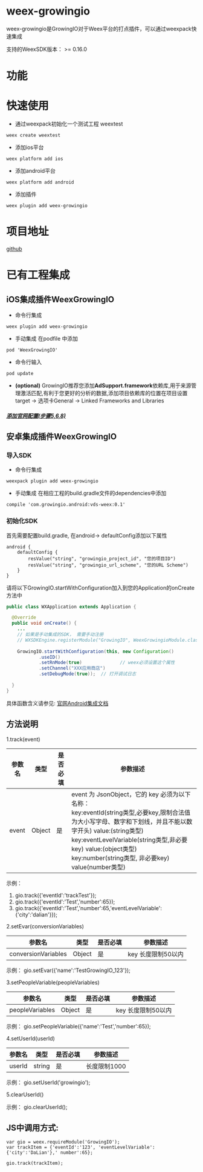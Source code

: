 # weex-growingio
weex-growingio是GrowingIO对于Weex平台的打点插件，可以通过weexpack快速集成

支持的WeexSDK版本： >= 0.16.0

# 功能

# 快速使用
- 通过weexpack初始化一个测试工程 weextest
```
weex create weextest
```
- 添加ios平台
```
weex platform add ios
```
- 添加android平台
```
weex platform add android
```
- 添加插件
```
weex plugin add weex-growingio
```
# 项目地址
[github](https://github.com/growingio/weex-growingio)

# 已有工程集成
## iOS集成插件WeexGrowingIO
- 命令行集成
```
weex plugin add weex-growingio
```
- 手动集成
在podfile 中添加
```
pod 'WeexGrowingIO'
```
- 命令行输入
```
pod update
```
- **(optional)** GrowingIO推荐您添加**AdSupport.framework**依赖库,用于来源管理激活匹配,有利于您更好的分析的数据,添加项目依赖库的位置在项目设置target -> 选项卡General -> Linked Frameworks and Libraries
##### [添加官网配置(步骤5,6,8)](https://docs.growingio.com/sdk-ji-cheng/sdk-1.x-wen-dang/sdk-1.x-jie-ru-zhi-nan/sdk-jie-ru-zhi-nan-ios.html)

## 安卓集成插件WeexGrowingIO
### 导入SDK
- 命令行集成
```
weexpack plugin add weex-growingio
```
- 手动集成
在相应工程的build.gradle文件的dependencies中添加
```
compile 'com.growingio.android:vds-weex:0.1'
```

### 初始化SDK
首先需要配置build.gradle, 在android-> defaultConfig添加以下属性
``` 
android {
    defaultConfig {
        resValue("string", "growingio_project_id", "您的项目ID")
        resValue("string", "growingio_url_scheme", "您的URL Scheme")
    }
}
```

请将以下GrowingIO.startWithConfiguration加入到您的Application的onCreate方法中
``` java
public class WXApplication extends Application {

  @Override
  public void onCreate() {
    ...
	// 如果是手动集成的SDK， 需要手动注册
	// WXSDKEngine.registerModule("GrowingIO", WeexGrowingioModule.class)	
	
	GrowingIO.startWithConfiguration(this, new Configuration()
            .useID()
            .setRnMode(true)              // weex必须设置这个属性
            .setChannel("XXX应用商店")
            .setDebugMode(true));  // 打开调试日志
	
  }
}
```
具体函数含义请参见: [官网Android集成文档](https://docs.growingio.com/sdk-20/sdk-20-api-wen-dang/android-sdk-21-an-zhuang.html)
## 方法说明
1.track(event)

| 参数名 | 类型 | 是否必填 | 参数描述 |
|-----|-----|-----|----|
| event | Object | 是 | event 为 JsonObject，它的 key 必须为以下名称：<br> key:eventId(string类型,必要key,限制合法值为大小写字母、数字和下划线，并且不能以数字开头) value:(string类型)<br> key:eventLevelVariable(string类型,非必要key) value:(object类型)<br> key:number(string类型, 非必要key) value(number类型) <br> |  

示例：  
1. gio.track({'eventId':'trackTest'});
2. gio.track({'eventId':'Test','number':65});
3. gio.track({'eventId':'Test','number':65,'eventLevelVariable':{'city':'dalian'}});   


2.setEvar(conversionVariables)

| 参数名 | 类型 | 是否必填 | 参数描述 |
|-----|-----|-----|----|
| conversionVariables | Object | 是 | key 长度限制50以内 |

示例：
gio.setEvar({'name':'TestGrowingIO_123'});  


3.setPeopleVariable(peopleVariables)

| 参数名 | 类型 | 是否必填 | 参数描述 |
|-----|-----|-----|----|
| peopleVariables | Object | 是 | key 长度限制50以内 |

示例：
gio.setPeopleVariable({'name':'Test','number':65});  


4.setUserId(userId)

| 参数名 | 类型 | 是否必填 | 参数描述 |
|-----|-----|-----|----|
| userId | string | 是 | 长度限制1000 |

示例：
gio.setUserId('growingio');  


5.clearUserId()  

示例：
gio.clearUserId();

## JS中调用方式:
```
var gio = weex.requireModule('GrowingIO');
var trackItem = {'eventId':'123', 'eventLevelVariable':{'city':'DaLian'},' number':65};

gio.track(trackItem);
```

